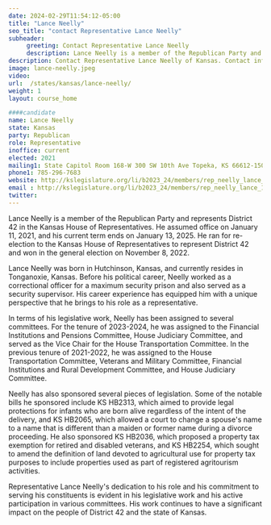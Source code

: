 ```yaml
---
date: 2024-02-29T11:54:12-05:00
title: "Lance Neelly"
seo_title: "contact Representative Lance Neelly"
subheader:
     greeting: Contact Representative Lance Neelly
     description: Lance Neelly is a member of the Republican Party and represents District 42 in the Kansas House of Representatives. He assumed office on January 11, 2021, and his current term ends on January 13, 2025.
description: Contact Representative Lance Neelly of Kansas. Contact information for Lance Neelly includes email address, phone number, and mailing address.
image: lance-neelly.jpeg
video:
url:  /states/kansas/lance-neelly/
weight: 1
layout: course_home

####candidate
name: Lance Neelly
state: Kansas
party: Republican
role: Representative
inoffice: current
elected: 2021
mailing1: State Capitol Room 168-W 300 SW 10th Ave Topeka, KS 66612-1504
phone1: 785-296-7683
website: http://kslegislature.org/li/b2023_24/members/rep_neelly_lance_1/
email : http://kslegislature.org/li/b2023_24/members/rep_neelly_lance_1/
twitter:
---
```


Lance Neelly is a member of the Republican Party and represents District 42 in the Kansas House of Representatives. He assumed office on January 11, 2021, and his current term ends on January 13, 2025. He ran for re-election to the Kansas House of Representatives to represent District 42 and won in the general election on November 8, 2022.

Lance Neelly was born in Hutchinson, Kansas, and currently resides in Tonganoxie, Kansas. Before his political career, Neelly worked as a correctional officer for a maximum security prison and also served as a security supervisor. His career experience has equipped him with a unique perspective that he brings to his role as a representative.

In terms of his legislative work, Neelly has been assigned to several committees. For the tenure of 2023-2024, he was assigned to the Financial Institutions and Pensions Committee, House Judiciary Committee, and served as the Vice Chair for the House Transportation Committee. In the previous tenure of 2021-2022, he was assigned to the House Transportation Committee, Veterans and Military Committee, Financial Institutions and Rural Development Committee, and House Judiciary Committee.

Neelly has also sponsored several pieces of legislation. Some of the notable bills he sponsored include KS HB2313, which aimed to provide legal protections for infants who are born alive regardless of the intent of the delivery, and KS HB2065, which allowed a court to change a spouse's name to a name that is different than a maiden or former name during a divorce proceeding. He also sponsored KS HB2036, which proposed a property tax exemption for retired and disabled veterans, and KS HB2254, which sought to amend the definition of land devoted to agricultural use for property tax purposes to include properties used as part of registered agritourism activities.

Representative Lance Neelly's dedication to his role and his commitment to serving his constituents is evident in his legislative work and his active participation in various committees. His work continues to have a significant impact on the people of District 42 and the state of Kansas.
